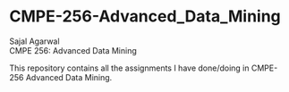 # CMPE-256-Advanced_Data_Mining
Sajal Agarwal<br>
CMPE 256: Advanced Data Mining

This repository contains all the assignments I have done/doing in CMPE-256 Advanced Data Mining.
